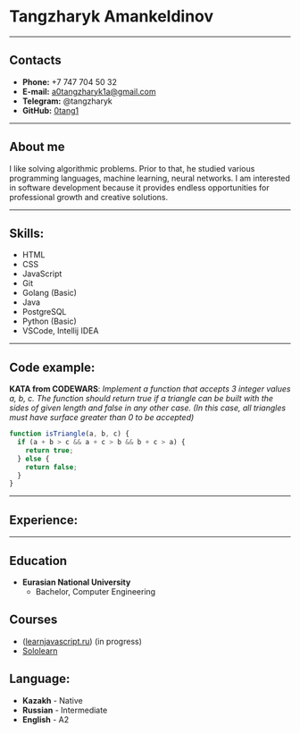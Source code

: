 # Tangzharyk Amankeldinov

---

## Contacts

- **Phone:** +7 747 704 50 32
- **E-mail:** a0tangzharyk1a@gmail.com
- **Telegram:** @tangzharyk
- **GitHub:** [0tang1](http://github.com/0tang1)

---

## About me

I like solving algorithmic problems. Prior to that, he studied various programming languages, machine learning, neural networks. I am interested in software development because it provides endless opportunities for professional growth and creative solutions.

---

## Skills:

- HTML
- CSS
- JavaScript
- Git
- Golang (Basic)
- Java
- PostgreSQL
- Python (Basic)
- VSCode, Intellij IDEA

---

## Code example:

**KATA from CODEWARS**: _Implement a function that accepts 3 integer values a, b, c. The function should return true if a triangle can be built with the sides of given length and false in any other case. (In this case, all triangles must have surface greater than 0 to be accepted)_

```javascript
function isTriangle(a, b, c) {
  if (a + b > c && a + c > b && b + c > a) {
    return true;
  } else {
    return false;
  }
}
```

---

## Experience:

---

## Education

- **Eurasian National University**
  - Bachelor, Computer Engineering

## Courses

- ([learnjavascript.ru](https://learn.javascript.ru/)) (in progress)
- [Sololearn](https://www.sololearn.com/profile/10303281)

## Language:

- **Kazakh** - Native
- **Russian** - Intermediate
- **English** - A2
